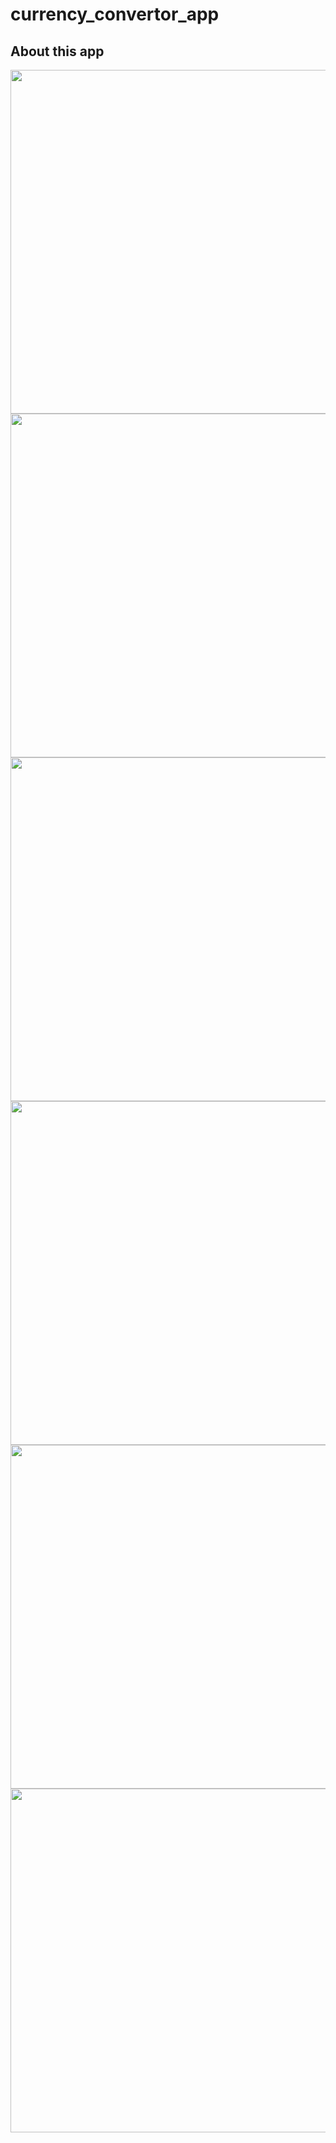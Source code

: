 # currency_convertor_app

## About this app

<img src="https://user-images.githubusercontent.com/111631451/192098378-3a0978e7-6f4a-46bc-b8f8-2d2f2b46b736.png" style="height:550px"/><img src="https://user-images.githubusercontent.com/111631451/192098440-4ef4acc1-341b-43b0-b3dc-96851ac97710.png" style="height:550px"/><img src="https://user-images.githubusercontent.com/111631451/192098639-df104feb-601a-4b4f-bb1e-80811958eed0.png" style="height:550px"/>
<img src="https://user-images.githubusercontent.com/111631451/192098830-56d475e0-941e-4c9c-b6a8-5561c0ecd586.png" style="height:550px"/><img src="https://user-images.githubusercontent.com/111631451/192098983-44179961-d694-4f67-ac24-5ed8c191c389.png" style="height:550px"/><img src="https://user-images.githubusercontent.com/111631451/192099117-ddaed82e-6748-4310-80d4-a49cf36f2db0.png" style="height:550px"/>
